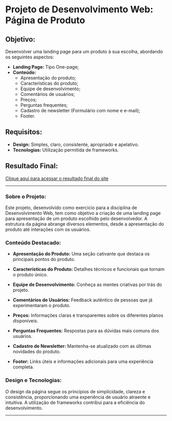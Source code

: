 # Projeto de Desenvolvimento Web: Página de Produto

## Objetivo:
Desenvolver uma landing page para um produto à sua escolha, abordando os seguintes aspectos:

- **Landing Page:** Tipo One-page;
- **Conteúdo:**
  - Apresentação do produto;
  - Características do produto;
  - Equipe de desenvolvimento;
  - Comentários de usuários;
  - Preços;
  - Perguntas frequentes;
  - Cadastro de newsletter (Formulário com nome e e-mail);
  - Footer.

## Requisitos:
- **Design:** Simples, claro, consistente, apropriado e apelativo.
- **Tecnologias:** Utilização permitida de frameworks.

## Resultado Final:
[Clique aqui para acessar o resultado final do site](https://rodrigoargenton.github.io/Faculdade_site/)

---

### Sobre o Projeto:

Este projeto, desenvolvido como exercício para a disciplina de Desenvolvimento Web, tem como objetivo a criação de uma landing page para apresentação de um produto escolhido pelo desenvolvedor. A estrutura da página abrange diversos elementos, desde a apresentação do produto até interações com os usuários.

### Conteúdo Destacado:

- **Apresentação do Produto:** Uma seção cativante que destaca os principais pontos do produto.
  
- **Características do Produto:** Detalhes técnicos e funcionais que tornam o produto único.

- **Equipe de Desenvolvimento:** Conheça as mentes criativas por trás do projeto.

- **Comentários de Usuários:** Feedback autêntico de pessoas que já experimentaram o produto.

- **Preços:** Informações claras e transparentes sobre os diferentes planos disponíveis.

- **Perguntas Frequentes:** Respostas para as dúvidas mais comuns dos usuários.

- **Cadastro de Newsletter:** Mantenha-se atualizado com as últimas novidades do produto.

- **Footer:** Links úteis e informações adicionais para uma experiência completa.

### Design e Tecnologias:

O design da página segue os princípios de simplicidade, clareza e consistência, proporcionando uma experiência de usuário atraente e intuitiva. A utilização de frameworks contribui para a eficiência do desenvolvimento.

---
